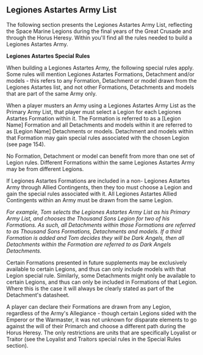 ## Legiones Astartes Army List

The following section presents the Legiones Astartes Army List, reflecting the Space Marine Legions during the final years of the Great Crusade and through the Horus Heresy. Within you'll find all the rules needed to build a Legiones Astartes Army.

**Legiones Astartes Special Rules**

When building a Legiones Astartes Army, the following special rules apply. Some rules will mention Legiones Astartes Formations, Detachment and/or models - this refers to any Formation, Detachment or model drawn from the Legiones Astartes list, and not other Formations, Detachments and models that are part of the same Army only.

When a player musters an Army using a Legiones Astartes Army List as the Primary Army List, that player must select a Legion for each Legiones Astartes Formation within it. The Formation is referred to as a [Legion Name] Formation and all Detachments and models within it are referred to as [Legion Name] Detachments or models. Detachment and models within that Formation may gain special rules associated with the chosen Legion (see page 154).

No Formation, Detachment or model can benefit from more than one set of Legion rules. Different Formations within the same Legiones Astartes Army may be from different Legions.

If Legiones Astartes Formations are included in a non- Legiones Astartes Army through Allied Contingents, then they too must choose a Legion and gain the special rules associated with it. All Legiones Astartes Allied Contingents within an Army must be drawn from the same Legion.

*For example, Tom selects the Legiones Astartes Army List as his Primary Army List, and chooses the Thousand Sons Legion for two of his Formations. As such, all Detachments within those Formations are referred to as Thousand Sons Formations, Detachments and models. If a third Formation is added and Tom decides they will be Dark Angels, then all Detachments within the Formation are referred to as Dark Angels Detachments.*

Certain Formations presented in future supplements may be exclusively available to certain Legions, and thus can only include models with that Legion special rule. Similarly, some Detachments might only be available to certain Legions, and thus can only be included in Formations of that Legion. Where this is the case it will always be clearly stated as part of the Detachment's datasheet.

A player can declare their Formations are drawn from any Legion, regardless of the Army's Allegiance - though certain Legions sided with the Emperor or the Warmaster, it was not unknown for disparate elements to go against the will of their Primarch and choose a different path during the Horus Heresy. The only restrictions are units that are specifically Loyalist or Traitor (see the Loyalist and Traitors special rules in the Special Rules section). 